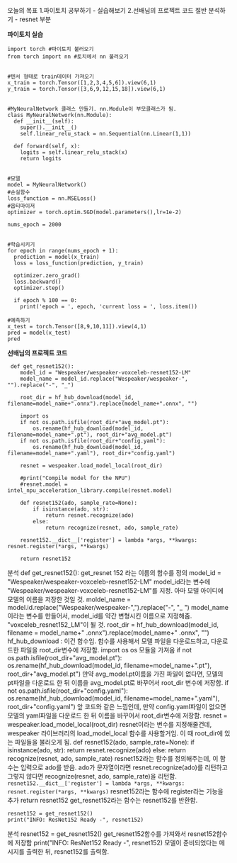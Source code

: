 오늘의 목표
1.파이토치 공부하기  - 실습해보기
2.선배님의 프로젝트 코드 절반 분석하기 - resnet 부분

**파이토치 실습**
```
import torch #파이토치 불러오기
from torch import nn #토치에서 nn 불러오기
  

#텐서 형태로 train데이터 가져오기
x_train = torch.Tensor([1,2,3,4,5,6]).view(6,1)
y_train = torch.Tensor([3,6,9,12,15,18]).view(6,1)

  
#MyNeuralNetwork 클래스 만들기. nn.Module이 부모클래스가 됨.
class MyNeuralNetwork(nn.Module):
  def __init__(self):
    super().__init__()
    self.linear_relu_stack = nn.Sequential(nn.Linear(1,1))

  def forward(self, x):
    logits = self.linear_relu_stack(x)
    return logits


#모델
model = MyNeuralNetwork()
#손실함수
loss_function = nn.MSELoss()
#옵티마이저
optimizer = torch.optim.SGD(model.parameters(),lr=1e-2)

nums_epoch = 2000


#학습시키기
for epoch in range(nums_epoch + 1):
  prediction = model(x_train)
  loss = loss_function(prediction, y_train)

  optimizer.zero_grad()
  loss.backward()
  optimizer.step()

  if epoch % 100 == 0:
    print('epoch = ', epoch, 'current loss = ', loss.item())
```
```
#예측하기
x_test = torch.Tensor([8,9,10,11]).view(4,1)
pred = model(x_test)
pred
```


**선배님의 프로젝트 코드**
```
 def get_resnet152():
    model_id = "Wespeaker/wespeaker-voxceleb-resnet152-LM"
    model_name = model_id.replace("Wespeaker/wespeaker-", "").replace("-", "_")
 
    root_dir = hf_hub_download(model_id, filename=model_name+".onnx").replace(model_name+".onnx", "")

    import os
    if not os.path.isfile(root_dir+"avg_model.pt"):
        os.rename(hf_hub_download(model_id, filename=model_name+".pt"), root_dir+"avg_model.pt")
    if not os.path.isfile(root_dir+"config.yaml"):
        os.rename(hf_hub_download(model_id, filename=model_name+".yaml"), root_dir+"config.yaml")

    resnet = wespeaker.load_model_local(root_dir)

    #print("Compile model for the NPU")
    #resnet.model = intel_npu_acceleration_library.compile(resnet.model)

    def resnet152(ado, sample_rate=None):
        if isinstance(ado, str):
            return resnet.recognize(ado)
        else:
            return recognize(resnet, ado, sample_rate)

    resnet152.__dict__['register'] = lambda *args, **kwargs: resnet.register(*args, **kwargs)

    return resnet152
```

분석
def get_resnet152():
	get_resnet 152 라는 이름의 함수를 정의
model_id = "Wespeaker/wespeaker-voxceleb-resnet152-LM"
	 model_id라는 변수에 "Wespeaker/wespeaker-voxceleb-resnet152-LM"를 지정. 아마  모델 아이디에 모델의 이름을 저장한 것일 것.
moldel_name = model.id.replace("Wespeaker/wespeaker-",").replace("-", "_ ")
	 model_name이라는 변수를 만들어서, model_id를 약간 변형시킨 이름으로 지정해줌. "voxceleb_resnet152_LM"이 될 것.
root_dir = hf_hub_download(model_id, filename = model_name+" .onnx").replace(model_name+" .onnx", "")
	 hf_hub_download : 이건 함수임. 함수를 사용해서 모델 파일을 다운로드하고, 다운로드한 파일을 root_dir변수에 저장함.
import os
	 os 모듈을 가져옴
if not os.path.isfile(root_dir+"avg_model.pt"):
    os.rename(hf_hub_download(model_id, filename=model_name+".pt"), root_dir+"avg_model.pt")
	 만약 avg_model.pt이름을 가진 파일이 없다면, 모델의 pt파일을 다운로드 한 뒤 이름을 avg_model.pt로 바꾸어서 root_dir 변수에 저장함.
if not os.path.isfile(root_dir+"config.yaml"):
    os.rename(hf_hub_download(model_id, filename=model_name+".yaml"), root_dir+"config.yaml")
	 앞 코드와 같은 느낌인데, 만약 config.yaml파일이 없으면 모델의 yaml파일을 다운로드 한 뒤 이름을 바꾸어서 root_dir변수에 저장함.
resnet = wespeaker.load_model_local(root_dir)
	 resnet이라는 변수를 지정해줄건데, wespeaker 라이브러리의 load_model_local 함수를 사용할거임. 이 때 root_dir에 있는 파일들을 불러오게 됨.
def resnet152(ado, sample_rate=None):
    if isinstance(ado, str):
        return resnet.recognize(ado)
    else:
        return recognize(resnet, ado, sample_rate)
	 resnet152라는 함수를 정의해주는데, 이 함수는 입력으로 ado를 받음.
	 ado가 문자열이라면  resnet.recognize(ado)를 리턴하고
	 그렇지 않다면  recognize(resnet, ado, sample_rate)을 리턴함.
`resnet152.__dict__['register'] = lambda *args, **kwargs: resnet.register(*args, **kwargs)`
	 resnet152라는 함수에 register라는 기능을 추가
return resnet152
	 get_resnet152라는 함수는 resnet152를 반환함.

```
resnet152 = get_resnet152()
print("INFO: ResNet152 Ready -", resnet152)
```

분석
resnet152 = get_resnet152()
	 get_resnet152함수를 가져와서 resnet152함수에 저장함
print("INFO: ResNet152 Ready -", resnet152)
	 모델이 준비되었다는 메시지를 출력한 뒤, resnet152를 출력함.